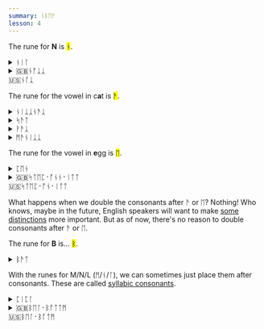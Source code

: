 ```yaml
---
summary: ᚾᛒᛖᚫ
lesson: 4
---
```


The rune for <strong>N</strong> is <mark>ᚾ</mark>.

<details>
    <summary>ᚾᛁᛚ</summary>
    <p>kneel</p>
</details>

<details>
    <summary>🇬🇧ᚾᚩᛣᛣ<br>🇺🇸ᚾᚪᛣ</summary>
    <p>nock</p>
</details>

The rune for the vowel in c<strong>a</strong>t is <mark>ᚫ</mark>.

<details>
    <summary>ᚾᛁᛣᛣᚾᚫᛣ</summary>
    <p>nicknack</p>
</details>

<details>
    <summary>ᛋᚫᛏ</summary>
    <p>sat</p>
</details>

<details>
    <summary>ᚹᚫᛣ</summary>
    <p>whack</p>
</details>

<details>
    <summary>ᛗᚫᚾᛁᛣᛣ</summary>
    <p>manic</p>
</details>

The rune for the vowel in <strong>e</strong>gg is <mark>ᛖ</mark>.

<details>
    <summary>ᛈᛖᚾ</summary>
    <p>pen</p>
</details>

<details>
    <summary>🇬🇧ᛋᛏᛖᛈ᛫ᚩᚾᚾ᛫ᛁᛏᛏ<br>🇺🇸ᛋᛏᛖᛈ᛫ᚩᚾ᛫ᛁᛏᛏ</summary>
    <p>step on it</p>
</details>

What happens when we double the consonants after ᚫ or ᛖ? Nothing! Who knows, maybe in the future, English speakers will want to make [some distinctions](https://en.wiktionary.org/wiki/bad-lad_split) more important. But as of now, there's no reason to double consonants after ᚫ or ᛖ.

The rune for <strong>B</strong> is... <mark>ᛒ</mark>.

<details>
    <summary>ᛒᚫᛏ</summary>
    <p>bat</p>
</details>

With the runes for M/N/L (ᛗ/ᚾ/ᛚ), we can sometimes just place them after consonants. These are called [syllabic consonants](https://en.wikipedia.org/wiki/Stress_and_vowel_reduction_in_English#Syllabic_consonants).

<details>
    <summary>ᛈᛁᛈᛚ</summary>
    <p>people</p>
</details>

<details>
    <summary>🇬🇧ᛒᛖᛚ᛫ᛒᚩᛏᛏᛗ <br>🇺🇸ᛒᛖᛚ᛫ᛒᚪᛏᛗ</summary>
    <p>bell bottom</p>
</details>
